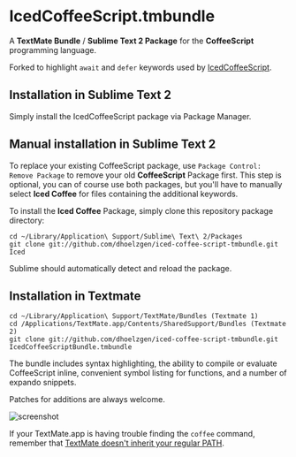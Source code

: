 # IcedCoffeeScript.tmbundle

A **TextMate Bundle** / **Sublime Text 2 Package** for the **CoffeeScript** programming language.

Forked to highlight `await` and `defer` keywords used by [IcedCoffeeScript](http://maxtaco.github.com/coffee-script/).

## Installation in Sublime Text 2

Simply install the IcedCoffeeScript package via Package Manager.

## Manual installation in Sublime Text 2

To replace your existing CoffeeScript package, use `Package Control: Remove Package` to remove your old **CoffeeScript** Package first. This step is optional, you can of course use both packages, but you'll have to manually select **Iced Coffee** for files containing the additional keywords.

To install the **Iced Coffee** Package, simply clone this repository package directory:

    cd ~/Library/Application\ Support/Sublime\ Text\ 2/Packages
    git clone git://github.com/dhoelzgen/iced-coffee-script-tmbundle.git Iced

Sublime should automatically detect and reload the package.

## Installation in Textmate

    cd ~/Library/Application\ Support/TextMate/Bundles (Textmate 1)
    cd /Applications/TextMate.app/Contents/SharedSupport/Bundles (Textmate 2)
    git clone git://github.com/dhoelzgen/iced-coffee-script-tmbundle.git IcedCoffeeScriptBundle.tmbundle

The bundle includes syntax highlighting, the ability to compile or evaluate CoffeeScript inline, convenient symbol listing for functions, and a number of expando snippets.

Patches for additions are always welcome.

![screenshot](http://jashkenas.s3.amazonaws.com/images/coffeescript/textmate-highlighting.png)

If your TextMate.app is having trouble finding the `coffee` command, remember that [TextMate doesn't inherit your regular PATH](http://wiki.macromates.com/Troubleshooting/TextMateAndThePath). 

